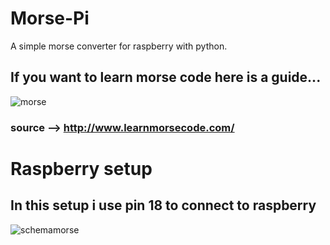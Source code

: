 # Morse-Pi
A simple morse converter for raspberry with python.

## If you want to learn morse code here is a guide...

![morse](https://cloud.githubusercontent.com/assets/24460427/23035977/67b1c0d6-f481-11e6-996e-9fe06cb4899d.png)
### source --> http://www.learnmorsecode.com/

# Raspberry setup 
## In this setup i use pin 18 to connect to raspberry

![schemamorse](https://cloud.githubusercontent.com/assets/24460427/23035903/0d79c1e0-f481-11e6-9187-1e4905bd01c4.jpg)
